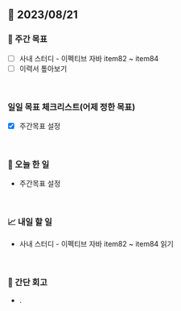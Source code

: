 ## 📅 2023/08/21


### 👏 주간 목표

- [ ] 사내 스터디 - 이펙티브 자바 item82 ~ item84
- [ ] 이력서 톺아보기

<br/>

### 일일 목표 체크리스트(어제 정한 목표)

- [x] 주간목표 설정

<br/>

### 💯 오늘 한 일

- 주간목표 설정

<br/>

### 📈 내일 할 일

- 사내 스터디 - 이펙티브 자바 item82 ~ item84 읽기

<br/>

### 🤔 간단 회고

- .
 
